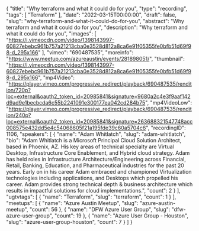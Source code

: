 {
  "title": "Why terraform and what it could do for you",
  "type": "recording",
  "tags": [
    "Terraform"
  ],
  "date": "2022-03-15T00:00:00",
  "draft": false,
  "slug": "why-terraform-and-what-it-could-do-for-you",
  "abstract": "Why terraform and what it could do for you",
  "description": "Why terraform and what it could do for you",
  "images": [
    "https://i.vimeocdn.com/video/1398143997-60827ebebc961b757a21213cba0e3528d812a8ca6e91f05355fe0bfb51d69f98-d_295x166"
  ],
  "vimeo": "690487535",
  "moreinfo": "https://www.meetup.com/azureaustin/events/281898051/",
  "thumbnail": "https://i.vimeocdn.com/video/1398143997-60827ebebc961b757a21213cba0e3528d812a8ca6e91f05355fe0bfb51d69f98-d_295x166",
  "mp4Video": "https://player.vimeo.com/progressive_redirect/playback/690487535/rendition/720p?loc=external&oauth2_token_id=20985841&signature=9680a2c4e3f9aaf142d9ad9e1becbcda6c55b2241091e300177ea042cd284b75",
  "mp4VideoLow": "https://player.vimeo.com/progressive_redirect/playback/690487535/rendition/240p?loc=external&oauth2_token_id=20985841&signature=263688321547748acc008575e432dd5e4c54068605f21a195fde39c60a5704c6",
  "recordingID": 1106,
  "speakers": [
    {
      "name": "Adam Whitlatch",
      "slug": "adam-whitlatch",
      "bio": "Adam Whitlatch is a Microsoft Principal Cloud Solution Architect, based in Phoenix, AZ. His key areas of technical specialty are Virtual Desktop, Infrastructure Core Enablement, and Hybrid cloud strategy. Adam has held roles in Infrastructure Architecture/Engineering across Financial, Retail, Banking, Education, and Pharmaceutical industries for the past 20 years. Early on in his career Adam embraced and championed Virtualization technologies including applications, and Desktops which propelled his career. Adam provides strong technical depth & business architecture which results in impactful solutions for cloud implementations.",
      "count": 2
    }
  ],
  "ugtvtags": [
    {
      "name": "Terraform",
      "slug": "terraform",
      "count": 1
    }
  ],
  "meetups": [
    {
      "name": "Azure Austin Meetup",
      "slug": "azure-austin-meetup",
      "count": 56
    },
    {
      "name": "DFW Azure User Group",
      "slug": "dfw-azure-user-group",
      "count": 19
    },
    {
      "name": "Azure User Group - Houston",
      "slug": "azure-user-group-houston",
      "count": 7
    }
  ]
}